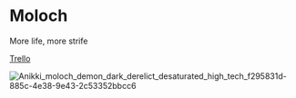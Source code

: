 # Moloch
More life, more strife

[Trello](https://trello.com/b/kW96WIX5/)

![Anikki_moloch_demon_dark_derelict_desaturated_high_tech_f295831d-885c-4e38-9e43-2c53352bbcc6](https://user-images.githubusercontent.com/6310751/185951209-9c1ca823-e206-4615-a794-6da69a1a2798.png)

